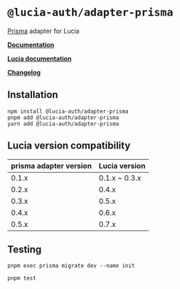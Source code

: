 # `@lucia-auth/adapter-prisma`

[Prisma](https://www.prisma.io) adapter for Lucia

**[Documentation](https://lucia-auth.com/learn/adapters/prisma)**

**[Lucia documentation](https://lucia-auth.com)**

**[Changelog](https://github.com/pilcrowOnPaper/lucia/blob/main/packages/adapter-prisma/CHANGELOG.md)**

## Installation

```
npm install @lucia-auth/adapter-prisma
pnpm add @lucia-auth/adapter-prisma
yarn add @lucia-auth/adapter-prisma
```

## Lucia version compatibility

| prisma adapter version | Lucia version |
| ---------------------- | ------------- |
| 0.1.x                  | 0.1.x ~ 0.3.x |
| 0.2.x                  | 0.4.x         |
| 0.3.x                  | 0.5.x         |
| 0.4.x                  | 0.6.x         |
| 0.5.x                  | 0.7.x         |

## Testing

```
pnpm exec prisma migrate dev --name init
```

```
pnpm test
```
